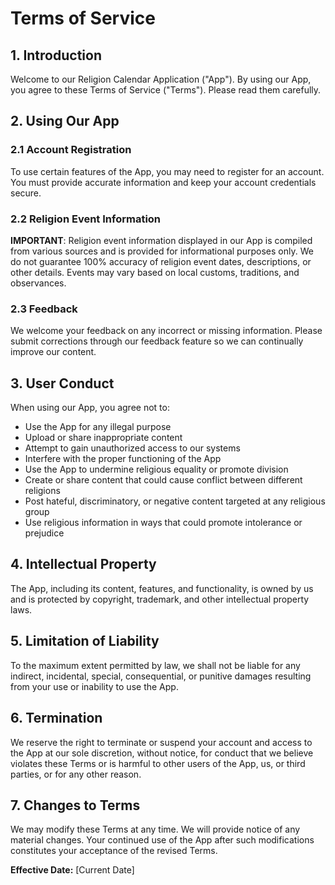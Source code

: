 # Terms of Service

## 1. Introduction

Welcome to our Religion Calendar Application ("App"). By using our App, you agree to these Terms of Service ("Terms"). Please read them carefully.

## 2. Using Our App

### 2.1 Account Registration
To use certain features of the App, you may need to register for an account. You must provide accurate information and keep your account credentials secure.

### 2.2 Religion Event Information
**IMPORTANT**: Religion event information displayed in our App is compiled from various sources and is provided for informational purposes only. We do not guarantee 100% accuracy of religion event dates, descriptions, or other details. Events may vary based on local customs, traditions, and observances.

### 2.3 Feedback
We welcome your feedback on any incorrect or missing information. Please submit corrections through our feedback feature so we can continually improve our content.

## 3. User Conduct

When using our App, you agree not to:
- Use the App for any illegal purpose
- Upload or share inappropriate content
- Attempt to gain unauthorized access to our systems
- Interfere with the proper functioning of the App
- Use the App to undermine religious equality or promote division
- Create or share content that could cause conflict between different religions
- Post hateful, discriminatory, or negative content targeted at any religious group
- Use religious information in ways that could promote intolerance or prejudice

## 4. Intellectual Property

The App, including its content, features, and functionality, is owned by us and is protected by copyright, trademark, and other intellectual property laws.

## 5. Limitation of Liability

To the maximum extent permitted by law, we shall not be liable for any indirect, incidental, special, consequential, or punitive damages resulting from your use or inability to use the App.

## 6. Termination

We reserve the right to terminate or suspend your account and access to the App at our sole discretion, without notice, for conduct that we believe violates these Terms or is harmful to other users of the App, us, or third parties, or for any other reason.

## 7. Changes to Terms

We may modify these Terms at any time. We will provide notice of any material changes. Your continued use of the App after such modifications constitutes your acceptance of the revised Terms.

**Effective Date:** [Current Date]